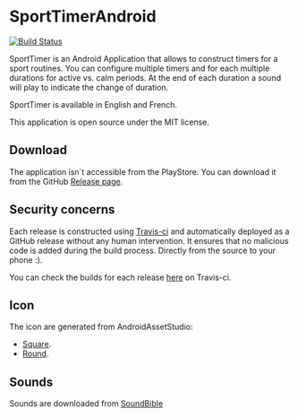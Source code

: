 # SportTimerAndroid

[![Build Status](https://travis-ci.org/jeancharles-roger/SportTimerAndroid.svg?branch=Alpha)](https://travis-ci.org/jeancharles-roger/SportTimerAndroid)

SportTimer is an Android Application that allows to construct timers for a sport routines.
You can configure multiple timers and for each multiple durations for active vs. calm periods.
At the end of each duration a sound will play to indicate the change of duration.

SportTimer is available in English and French.

This application is open source under the MIT license.

## Download

The application isn´t accessible from the PlayStore. You can download it from the GitHub [Release page](https://github.com/jeancharles-roger/SportTimerAndroid/releases).

## Security concerns

Each release is constructed using [Travis-ci](https://travis-ci.org) and automatically deployed as a GitHub release without any human intervention. 
It ensures that no malicious code is added during the build process. 
Directly from the source to your phone :).

You can check the builds for each release [here](https://travis-ci.org/jeancharles-roger/SportTimerAndroid/branches) on Travis-ci.

## Icon

The icon are generated from AndroidAssetStudio:
- [Square](https://romannurik.github.io/AndroidAssetStudio/icons-launcher.html#foreground.type=clipart&foreground.clipart=access_alarm&foreground.space.trim=1&foreground.space.pad=0.4&foreColor=rgb(0%2C%200%2C%200)&backColor=rgb(63%2C%2081%2C%20181)&crop=0&backgroundShape=square&effects=shadow&name=ic_launcher).
- [Round](https://romannurik.github.io/AndroidAssetStudio/icons-launcher.html#foreground.type=clipart&foreground.clipart=access_alarm&foreground.space.trim=1&foreground.space.pad=0.4&foreColor=rgb(0%2C%200%2C%200)&backColor=rgb(63%2C%2081%2C%20181)&crop=0&backgroundShape=circle&effects=shadow&name=ic_launcher_round).


## Sounds

Sounds are downloaded from [SoundBible](http://soundbible.com)